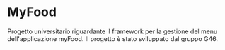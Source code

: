 # MyFood

Progetto universitario riguardante il framework per la gestione del menu dell'applicazione myFood.
Il progetto è stato sviluppato dal gruppo G46.